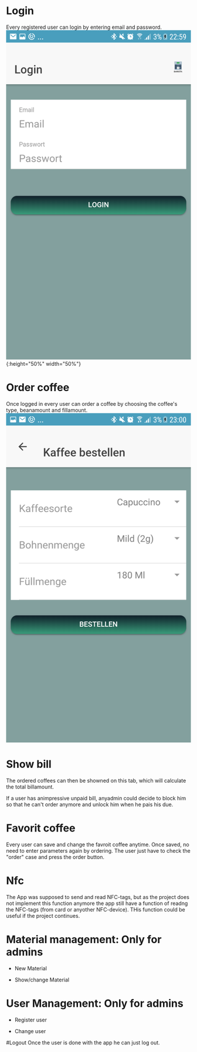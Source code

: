 # Login

Every registered user can login by entering email and password. 
![login](https://github.com/gauggelb/Officebarista/blob/master/frontend/README/Screenshot_20171218-225940.png){:height="50%" width="50%"}

# Order coffee

Once logged in every user can order a coffee by choosing the coffee's type, beanamount and fillamount.
![order](https://github.com/gauggelb/Officebarista/blob/master/frontend/README/Screenshot_20171218-230038.png)

# Show bill

The ordered coffees can then be showned on this tab, which will calculate the total billamount. 

If a user has animpressive unpaid bill, anyadmin could decide to block him so that he can't order anymore and
unlock him when he pais his due.


# Favorit coffee

Every user can save and change the favroit coffee anytime. Once saved, no need to enter parameters again by ordering.
The user just have to check the "order" case and press the order button.

# Nfc

The App was supposed to send and read NFC-tags, but as the project does not implement this function anymore the app 
still have a function of readng the NFC-tags (from card or anyother NFC-device). THis function could be useful if the project continues.

# Material management: Only for admins

 - New Material
 
 - Show/change Material

# User Management: Only for admins
 - Register user
 
 - Change user
 
 #Logout
 Once the user is done with the app he can just log out.

